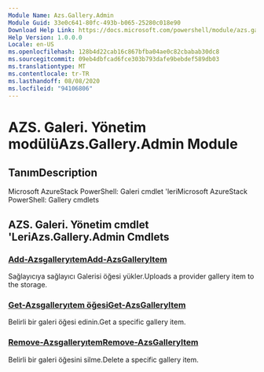 ```yaml
---
Module Name: Azs.Gallery.Admin
Module Guid: 33e0c641-80fc-493b-b065-25280c018e90
Download Help Link: https://docs.microsoft.com/powershell/module/azs.gallery.admin
Help Version: 1.0.0.0
Locale: en-US
ms.openlocfilehash: 128b4d22cab16c867bfba04ae0c82cbabab30dc8
ms.sourcegitcommit: 09eb4dbfcad6fce303b793dafe9bebdef589db03
ms.translationtype: MT
ms.contentlocale: tr-TR
ms.lasthandoff: 08/08/2020
ms.locfileid: "94106806"
---
```

# <span data-ttu-id="9ece4-101">AZS. Galeri. Yönetim modülü</span><span class="sxs-lookup"><span data-stu-id="9ece4-101">Azs.Gallery.Admin Module</span></span>
## <span data-ttu-id="9ece4-102">Tanım</span><span class="sxs-lookup"><span data-stu-id="9ece4-102">Description</span></span>
<span data-ttu-id="9ece4-103">Microsoft AzureStack PowerShell: Galeri cmdlet 'leri</span><span class="sxs-lookup"><span data-stu-id="9ece4-103">Microsoft AzureStack PowerShell: Gallery cmdlets</span></span>

## <span data-ttu-id="9ece4-104">AZS. Galeri. Yönetim cmdlet 'Leri</span><span class="sxs-lookup"><span data-stu-id="9ece4-104">Azs.Gallery.Admin Cmdlets</span></span>
### [<span data-ttu-id="9ece4-105">Add-Azsgalleryıtem</span><span class="sxs-lookup"><span data-stu-id="9ece4-105">Add-AzsGalleryItem</span></span>](Add-AzsGalleryItem.md)
<span data-ttu-id="9ece4-106">Sağlayıcıya sağlayıcı Galerisi öğesi yükler.</span><span class="sxs-lookup"><span data-stu-id="9ece4-106">Uploads a provider gallery item to the storage.</span></span>

### [<span data-ttu-id="9ece4-107">Get-Azsgalleryıtem öğesi</span><span class="sxs-lookup"><span data-stu-id="9ece4-107">Get-AzsGalleryItem</span></span>](Get-AzsGalleryItem.md)
<span data-ttu-id="9ece4-108">Belirli bir galeri öğesi edinin.</span><span class="sxs-lookup"><span data-stu-id="9ece4-108">Get a specific gallery item.</span></span>

### [<span data-ttu-id="9ece4-109">Remove-Azsgalleryıtem</span><span class="sxs-lookup"><span data-stu-id="9ece4-109">Remove-AzsGalleryItem</span></span>](Remove-AzsGalleryItem.md)
<span data-ttu-id="9ece4-110">Belirli bir galeri öğesini silme.</span><span class="sxs-lookup"><span data-stu-id="9ece4-110">Delete a specific gallery item.</span></span>

